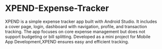 # XPEND-Expense-Tracker
XPEND is a simple expense tracker app built with Android Studio. It includes a cover page, login, dashboard with navigation, profile, and transaction tracking. The app focuses on core expense management but does not support budgeting or bill splitting. Developed as a mini project for Mobile App Development,XPEND ensures easy and efficient tracking.
